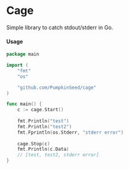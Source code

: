 # Cage

Simple library to catch stdout/stderr in Go.

#### Usage

```go
package main

import (
    "fmt"
    "os"

    "github.com/PumpkinSeed/cage"
)

func main() {
    c := cage.Start()
    
    fmt.Println("test")
    fmt.Println("test2")
    fmt.Fprintln(os.Stderr, "stderr error")
    
    cage.Stop(c)
    fmt.Println(c.Data)
    // [test, test2, stderr error]
}
```
